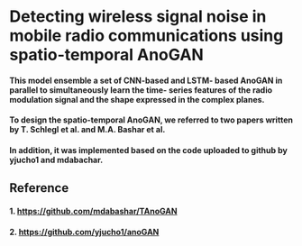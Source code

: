 # Detecting wireless signal noise in mobile radio communications using spatio-temporal AnoGAN

#### This model ensemble a set of CNN-based and LSTM- based AnoGAN in parallel to simultaneously learn the time- series features of the radio modulation signal and the shape expressed in the complex planes.
#### To design the spatio-temporal AnoGAN, we referred to two papers written by T. Schlegl et al. and M.A. Bashar et al.
#### In addition, it was implemented based on the code uploaded to github by yjucho1 and mdabachar.

## Reference
#### 1. https://github.com/mdabashar/TAnoGAN
#### 2. https://github.com/yjucho1/anoGAN
